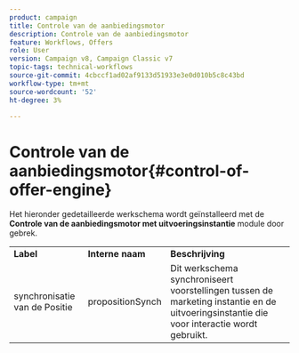 ```yaml
---
product: campaign
title: Controle van de aanbiedingsmotor
description: Controle van de aanbiedingsmotor
feature: Workflows, Offers
role: User
version: Campaign v8, Campaign Classic v7
topic-tags: technical-workflows
source-git-commit: 4cbccf1ad02af9133d51933e3e0d010b5c8c43bd
workflow-type: tm+mt
source-wordcount: '52'
ht-degree: 3%

---
```



# Controle van de aanbiedingsmotor{#control-of-offer-engine}



Het hieronder gedetailleerde werkschema wordt geïnstalleerd met de **Controle van de aanbiedingsmotor met uitvoeringsinstantie** module door gebrek.

<table> 
 <tbody> 
  <tr> 
   <td> <strong>Label</strong><br /> </td> 
   <td> <strong> Interne naam </strong><br /> </td> 
   <td> <strong>Beschrijving</strong><br /> </td> 
  </tr> 
  <tr> 
   <td> <span class="uicontrol"> synchronisatie van de Positie </span> <br /> </td> 
   <td> <span class="uicontrol"> propositionSynch </span> <br /> </td> 
   <td> Dit werkschema synchroniseert voorstellingen tussen de marketing instantie en de uitvoeringsinstantie die voor interactie wordt gebruikt.<br /> </td> 
  </tr> 
 </tbody> 
</table>

